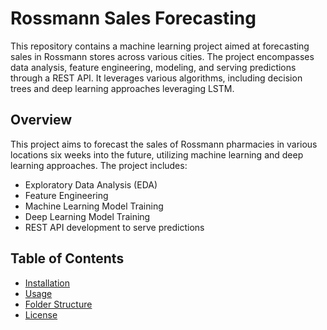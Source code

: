 # Rossmann Sales Forecasting
This repository contains a machine learning project aimed at forecasting sales in Rossmann stores across various cities. The project encompasses data analysis, feature engineering, modeling, and serving predictions through a REST API. It leverages various algorithms, including decision trees and deep learning approaches leveraging LSTM.


## Overview
This project aims to forecast the sales of Rossmann pharmacies in various locations six weeks into the future, utilizing machine learning and deep learning approaches. The project includes:

- Exploratory Data Analysis (EDA)
- Feature Engineering
- Machine Learning Model Training
- Deep Learning Model Training
- REST API development to serve predictions

## Table of Contents
- [Installation](#installation)
- [Usage](#usage)
- [Folder Structure](#folder-structure)
- [License](#license)


